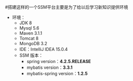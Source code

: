 #搭建这样的一个SSM平台主要是为了给以后学习新知识提供环境
- 环境：
    - JDK 8
    - Mysql 5.6
    - Maven 3.1.1
    - Tomcat 8
    - MongoDB 3.2
    - IDE：IntelliJ IDEA 15.0.4
    - SSM 版本：
        - spring version：**4.2.5.RELEASE**
        - mybatis version：**3.3.1**
        - mybatis-spring version：**1.2.5**

